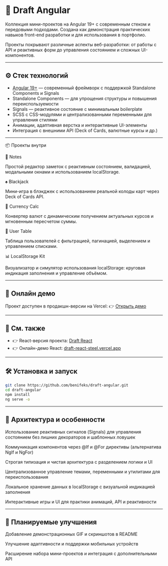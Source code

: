 # 🧪 Draft Angular

Коллекция мини-проектов на Angular 19+ с современным стеком и передовыми подходами.
Создана как демонстрация практических навыков front-end разработки и для использования в портфолио.

Проекты покрывают различные аспекты веб-разработки: от работы с API и реактивных форм до управления состоянием и сложных UI-компонентов.

---

## ⚙️ Стек технологий

- [Angular 19+](https://angular.dev/) — современный фреймворк с поддержкой Standalone Components и Signals
- Standalone Components — для упрощения структуры и повышения переиспользуемости
- Signals — реактивное состояние с минимальным boilerplate
- SCSS с CSS-модулями и централизованными переменными для управления стилями
- Анимации, адаптивная верстка и интерактивные UI-элементы
- Интеграция с внешними API (Deck of Cards, валютные курсы и др.)

---

📦 Проекты внутри

📝 Notes

Простой редактор заметок с реактивным состоянием, валидацией, модальными окнами и использованием localStorage.

♠️ Blackjack

Мини-игра в блэкджек с использованием реальной колоды карт через Deck of Cards API.

💱 Currency Calc

Конвертер валют с динамическим получением актуальных курсов и мгновенным пересчетом суммы.

👥 User Table

Таблица пользователей с фильтрацией, пагинацией, выделением и управлением списками.

📊 LocalStorage Kit

Визуализатор и симулятор использования localStorage: круговая индикация заполнения и управление объёмом.

---

## 🚀 Онлайн демо

Проект доступен в продакшн-версии на Vercel:
👉 [Открыть демо](https://draft-angular-kappa.vercel.app)

---

## 🔗 См. также

- 👉 React-версия проекта: [Draft React](https://github.com/benifeks/draft-react)
- 👉 Онлайн-демо React: [draft-react-steel.vercel.app](https://draft-react-steel.vercel.app)

---

## 🛠 Установка и запуск

```bash
git clone https://github.com/benifeks/draft-angular.git
cd draft-angular
npm install
ng serve -o
```

---

## 🧱 Архитектура и особенности

Использование реактивных сигналов (Signals) для управления состоянием без лишних декораторов и шаблонных ловушек

Коммуникация компонентов через @If и @For директивы (альтернатива NgIf и NgFor)

Строгая типизация и чистая архитектура с разделением логики и UI

Централизованное управление темами, переменными и утилитами для переиспользования

Локальное хранение данных в localStorage с визуальной индикацией заполнения

Интерактивные игры и UI для практики анимаций, API и реактивности

---

## 📝 Планируемые улучшения

Добавление демонстрационных GIF и скриншотов в README

Улучшение адаптивности и поддержки мобильных устройств

Расширение набора мини-проектов и интеграция с дополнительными API
